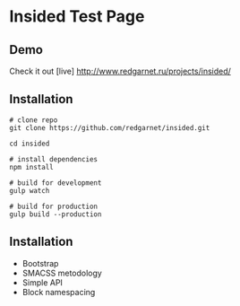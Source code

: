 # Insided Test Page

## Demo
Check it out [live] http://www.redgarnet.ru/projects/insided/

## Installation
```
# clone repo
git clone https://github.com/redgarnet/insided.git

cd insided

# install dependencies
npm install

# build for development
gulp watch

# build for production
gulp build --production
```

## Installation
* Bootstrap
* SMACSS metodology
* Simple API
* Block namespacing
